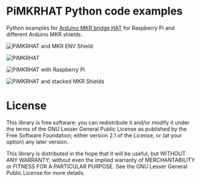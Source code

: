 # PiMKRHAT Python code examples
Python examples for [Arduino MKR bridge HAT](https://www.hwhardsoft.de/english/projects/pimkrhat) for Raspberry Pi and different Arduino MKR shields.

![PiMKRHAT and MKR ENV Shield](https://user-images.githubusercontent.com/3049858/83356701-0e4bdb00-a368-11ea-8c06-ff7c251af9ee.jpg)

![PiMKRHAT](https://user-images.githubusercontent.com/3049858/83356707-1441bc00-a368-11ea-9ce3-ab17fb81a74b.jpg)

![PiMKRHAT with Raspberry Pi](https://user-images.githubusercontent.com/3049858/83356709-16a41600-a368-11ea-9101-fdaf97b5e9ee.jpg)

![PiMKRHAT and stacked MKR Shields](https://user-images.githubusercontent.com/3049858/83356711-19067000-a368-11ea-8fb8-2caa37984315.jpg)


# License

This library is free software; you can redistribute it and/or
modify it under the terms of the GNU Lesser General Public
License as published by the Free Software Foundation; either
version 2.1 of the License, or (at your option) any later version.

This library is distributed in the hope that it will be useful,
but WITHOUT ANY WARRANTY; without even the implied warranty of
MERCHANTABILITY or FITNESS FOR A PARTICULAR PURPOSE.  See the GNU
Lesser General Public License for more details.


